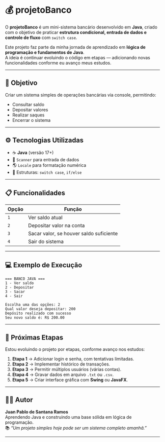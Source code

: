 # 💰 projetoBanco

O **projetoBanco** é um mini-sistema bancário desenvolvido em **Java**, criado com o objetivo de praticar **estrutura condicional, entrada de dados e controle de fluxo** com `switch case`.

Este projeto faz parte da minha jornada de aprendizado em **lógica de programação e fundamentos de Java**.  
A ideia é continuar evoluindo o código em etapas — adicionando novas funcionalidades conforme eu avanço meus estudos.

---

## 🧠 **Objetivo**
Criar um sistema simples de operações bancárias via console, permitindo:
- Consultar saldo
- Depositar valores
- Realizar saques
- Encerrar o sistema

---

## ⚙️ **Tecnologias Utilizadas**
- ☕ **Java** (versão 17+)
- 🧮 `Scanner` para entrada de dados
- 🌎 `Locale` para formatação numérica
- 🧩 Estruturas: `switch case`, `if/else`

---

## 📋 **Funcionalidades**
| Opção | Função |
|-------|---------|
| `1` | Ver saldo atual |
| `2` | Depositar valor na conta |
| `3` | Sacar valor, se houver saldo suficiente |
| `4` | Sair do sistema |

---

## 💻 **Exemplo de Execução**
```
=== BANCO JAVA ===
1 - Ver saldo
2 - Depositar
3 - Sacar
4 - Sair

Escolha uma das opções: 2
Qual valor deseja depositar: 200
Depósito realizado com sucesso
Seu novo saldo é: R$ 200.00
```
---

## 🚀 **Próximas Etapas**
Estou evoluindo o projeto por etapas, conforme avanço nos estudos:

1. **Etapa 1** → Adicionar login e senha, com tentativas limitadas.  
2. **Etapa 2** → Implementar histórico de transações.  
3. **Etapa 3** → Permitir múltiplos usuários (várias contas).  
4. **Etapa 4** → Gravar dados em arquivo `.txt` ou `.csv`.  
5. **Etapa 5** → Criar interface gráfica com **Swing** ou **JavaFX**.

---

## 👨‍💻 **Autor**
**Juan Pablo de Santana Ramos**  
Aprendendo Java e construindo uma base sólida em lógica de programação.  
📚 *“Um projeto simples hoje pode ser um sistema completo amanhã.”*

---

